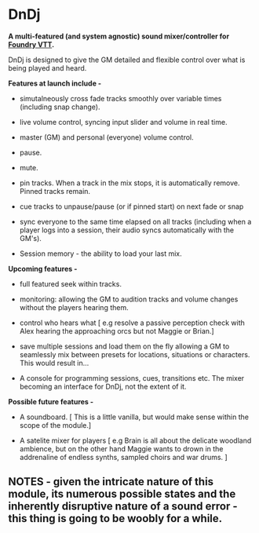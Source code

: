 # DnDj

**A multi-featured (and system agnostic) sound mixer/controller for [Foundry VTT](https://foundryvtt.com).**

DnDj is designed to give the GM detailed and flexible control over what is being played and heard.

**Features at launch include -**

- simutalneously cross fade tracks smoothly over variable times (including snap change).

- live volume control, syncing input slider and volume in real time.

- master (GM) and personal (everyone) volume control.

- pause.

- mute.

- pin tracks. When a track in the mix stops, it is automatically remove. Pinned tracks remain. 

- cue tracks to unpause/pause (or if pinned start) on next fade or snap

- sync everyone to the same time elapsed on all tracks (including when a player logs into a session, their audio syncs automatically with the GM's).

- Session memory - the ability to load your last mix.

**Upcoming features -**

- full featured seek within tracks.

- monitoring: allowing the GM to audition tracks and volume changes without the players hearing them.

- control who hears what [ e.g resolve a passive perception check with Alex hearing the approaching orcs but not Maggie or Brian.]

- save multiple sessions and load them on the fly allowing a GM to seamlessly mix between presets for locations, situations or characters. This would result in...

- A console for programming sessions, cues, transitions etc. The mixer becoming an interface for DnDj, not the extent of it. 

**Possible future features -**

- A soundboard. [ This is a little vanilla, but would make sense within the scope of the module.]

- A satelite mixer for players [ e.g Brain is all about the delicate woodland ambience, but on the other hand Maggie wants to drown in the addrenaline of endless synths, sampled choirs and war drums. ]


## NOTES - given the intricate nature of this module, its numerous possible states and the inherently disruptive nature of a sound error - this thing is going to be woobly for a while.
